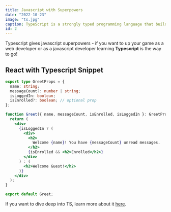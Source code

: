 ```yaml
---
title: Javascript with Superpowers
date: "2022-10-23"
image: "ts.jpg"
caption: TypeScript is a strongly typed programming language that builds on JavaScript, giving you better tooling at any scale.
id: 2
---
```


Typescript gives javascript superpowers - if you want to up your game as a web developer or as a javascript developer learning **Typescript** is the way to go!

## React with Typescript Snippet

```ts
export type GreetProps = {
  name: string;
  messageCount?: number | string;
  isLoggedIn: boolean;
  isEnrolled?: boolean; // optional prop
};
```

```jsx
function Greet({ name, messageCount, isEnrolled, isLoggedIn }: GreetProps) {
  return (
    <div>
      {isLoggedIn ? (
        <div>
          <h2>
            Welcome {name}! You have {messageCount} unread messages.
          </h2>
          {isEnrolled && <h2>Enrolled</h2>}
        </div>
      ) : (
        <h2>Welcome Guest!</h2>
      )}
    </div>
  );
}

export default Greet;
```

If you want to dive deep into TS, learn more about it [here](https://www.typescriptlang.org/).
